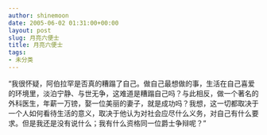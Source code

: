 ```yaml
---
author: shinemoon
date: 2005-06-02 01:31:00+00:00
layout: post
slug: 月亮六便士
title: 月亮六便士
tags:
- 未分类
---
```


“我很怀疑，阿伯拉罕是否真的糟蹋了自己。做自己最想做的事，生活在自己喜爱的环境里，淡泊宁静、与世无争，这难道是糟蹋自己吗？与此相反，做一个著名的外科医生，年薪一万镑，娶一位美丽的妻子，就是成功吗？我想，这一切都取决于一个人如何看待生活的意义，取决于他认为对社会应尽什么义务，对自己有什么要求。但是我还是没有说什么；我有什么资格同一位爵士争辩呢？”  
  
            

